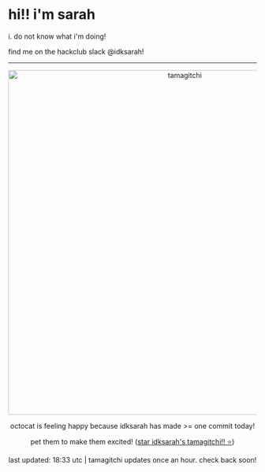 <h1> hi!! i'm sarah</h1>
<p> i. do not know what i'm doing! </p>
<p> find me on the hackclub slack @idksarah!</p>
<hr class="solid">
<div align="center">
<img style="width: 50em;" src="https://hc-cdn.hel1.your-objectstorage.com/s/v3/52a51244037834d41778e57a5599cb98420597ad_happy.gif" alt="tamagitchi" /><br>

<p>octocat is feeling happy because idksarah has made >= one commit today!</p>
<p>pet them to make them excited! (<a href="https://github.com/idksarah/tamagitchi">star idksarah's tamagitchi!! ⭐</a>)</p>

<p>last updated: 18:33 utc | tamagitchi updates once an hour. check back soon! </p>
</div>